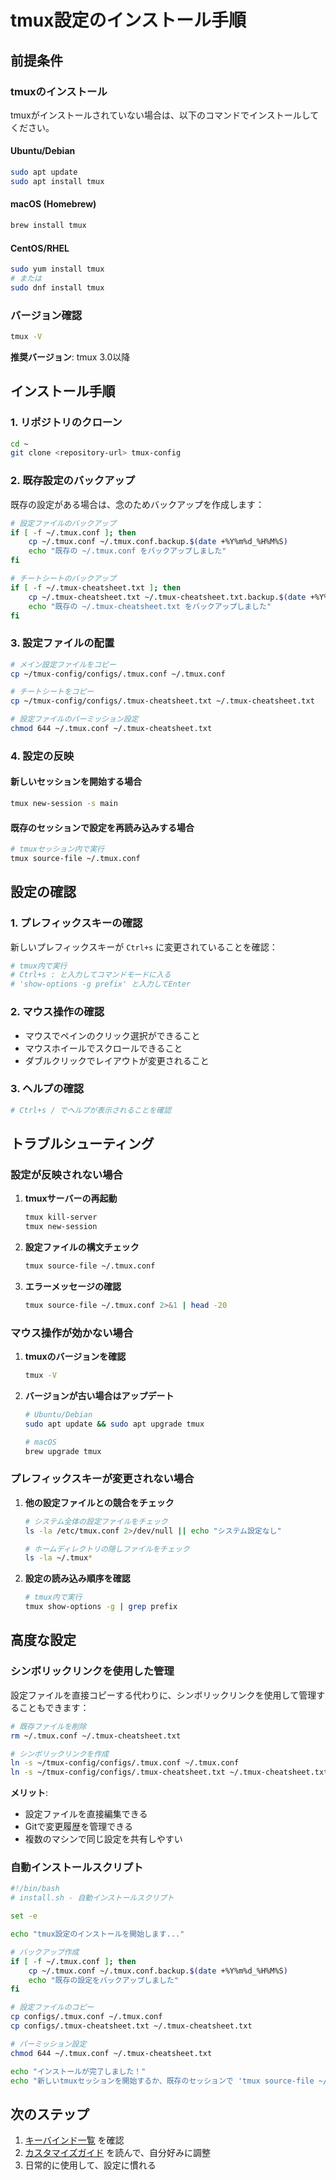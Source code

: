 # tmux設定のインストール手順

## 前提条件

### tmuxのインストール

tmuxがインストールされていない場合は、以下のコマンドでインストールしてください。

#### Ubuntu/Debian
```bash
sudo apt update
sudo apt install tmux
```

#### macOS (Homebrew)
```bash
brew install tmux
```

#### CentOS/RHEL
```bash
sudo yum install tmux
# または
sudo dnf install tmux
```

### バージョン確認

```bash
tmux -V
```

**推奨バージョン**: tmux 3.0以降

## インストール手順

### 1. リポジトリのクローン

```bash
cd ~
git clone <repository-url> tmux-config
```

### 2. 既存設定のバックアップ

既存の設定がある場合は、念のためバックアップを作成します：

```bash
# 設定ファイルのバックアップ
if [ -f ~/.tmux.conf ]; then
    cp ~/.tmux.conf ~/.tmux.conf.backup.$(date +%Y%m%d_%H%M%S)
    echo "既存の ~/.tmux.conf をバックアップしました"
fi

# チートシートのバックアップ
if [ -f ~/.tmux-cheatsheet.txt ]; then
    cp ~/.tmux-cheatsheet.txt ~/.tmux-cheatsheet.txt.backup.$(date +%Y%m%d_%H%M%S)
    echo "既存の ~/.tmux-cheatsheet.txt をバックアップしました"
fi
```

### 3. 設定ファイルの配置

```bash
# メイン設定ファイルをコピー
cp ~/tmux-config/configs/.tmux.conf ~/.tmux.conf

# チートシートをコピー
cp ~/tmux-config/configs/.tmux-cheatsheet.txt ~/.tmux-cheatsheet.txt

# 設定ファイルのパーミッション設定
chmod 644 ~/.tmux.conf ~/.tmux-cheatsheet.txt
```

### 4. 設定の反映

#### 新しいセッションを開始する場合
```bash
tmux new-session -s main
```

#### 既存のセッションで設定を再読み込みする場合
```bash
# tmuxセッション内で実行
tmux source-file ~/.tmux.conf
```

## 設定の確認

### 1. プレフィックスキーの確認

新しいプレフィックスキーが `Ctrl+s` に変更されていることを確認：

```bash
# tmux内で実行
# Ctrl+s : と入力してコマンドモードに入る
# 'show-options -g prefix' と入力してEnter
```

### 2. マウス操作の確認

- マウスでペインのクリック選択ができること
- マウスホイールでスクロールできること
- ダブルクリックでレイアウトが変更されること

### 3. ヘルプの確認

```bash
# Ctrl+s / でヘルプが表示されることを確認
```

## トラブルシューティング

### 設定が反映されない場合

1. **tmuxサーバーの再起動**
   ```bash
   tmux kill-server
   tmux new-session
   ```

2. **設定ファイルの構文チェック**
   ```bash
   tmux source-file ~/.tmux.conf
   ```

3. **エラーメッセージの確認**
   ```bash
   tmux source-file ~/.tmux.conf 2>&1 | head -20
   ```

### マウス操作が効かない場合

1. **tmuxのバージョンを確認**
   ```bash
   tmux -V
   ```
   
2. **バージョンが古い場合はアップデート**
   ```bash
   # Ubuntu/Debian
   sudo apt update && sudo apt upgrade tmux
   
   # macOS
   brew upgrade tmux
   ```

### プレフィックスキーが変更されない場合

1. **他の設定ファイルとの競合をチェック**
   ```bash
   # システム全体の設定ファイルをチェック
   ls -la /etc/tmux.conf 2>/dev/null || echo "システム設定なし"
   
   # ホームディレクトリの隠しファイルをチェック
   ls -la ~/.tmux*
   ```

2. **設定の読み込み順序を確認**
   ```bash
   # tmux内で実行
   tmux show-options -g | grep prefix
   ```

## 高度な設定

### シンボリックリンクを使用した管理

設定ファイルを直接コピーする代わりに、シンボリックリンクを使用して管理することもできます：

```bash
# 既存ファイルを削除
rm ~/.tmux.conf ~/.tmux-cheatsheet.txt

# シンボリックリンクを作成
ln -s ~/tmux-config/configs/.tmux.conf ~/.tmux.conf
ln -s ~/tmux-config/configs/.tmux-cheatsheet.txt ~/.tmux-cheatsheet.txt
```

**メリット**:
- 設定ファイルを直接編集できる
- Gitで変更履歴を管理できる
- 複数のマシンで同じ設定を共有しやすい

### 自動インストールスクリプト

```bash
#!/bin/bash
# install.sh - 自動インストールスクリプト

set -e

echo "tmux設定のインストールを開始します..."

# バックアップ作成
if [ -f ~/.tmux.conf ]; then
    cp ~/.tmux.conf ~/.tmux.conf.backup.$(date +%Y%m%d_%H%M%S)
    echo "既存の設定をバックアップしました"
fi

# 設定ファイルのコピー
cp configs/.tmux.conf ~/.tmux.conf
cp configs/.tmux-cheatsheet.txt ~/.tmux-cheatsheet.txt

# パーミッション設定
chmod 644 ~/.tmux.conf ~/.tmux-cheatsheet.txt

echo "インストールが完了しました！"
echo "新しいtmuxセッションを開始するか、既存のセッションで 'tmux source-file ~/.tmux.conf' を実行してください。"
```

## 次のステップ

1. [キーバインド一覧](keybindings.md) を確認
2. [カスタマイズガイド](customization.md) を読んで、自分好みに調整
3. 日常的に使用して、設定に慣れる